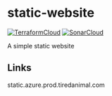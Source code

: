 # static-website
[![TerraformCloud](https://img.shields.io/badge/Terraform-Cloud-blue)](https://app.terraform.io/app/tiredanimal/workspaces/static-website/runs)
[![SonarCloud](https://img.shields.io/badge/Sonar-Cloud-orange)](https://sonarcloud.io/project/configuration?id=tiredanimal_static-website)

A simple static website

## Links
static.azure.prod.tiredanimal.com
